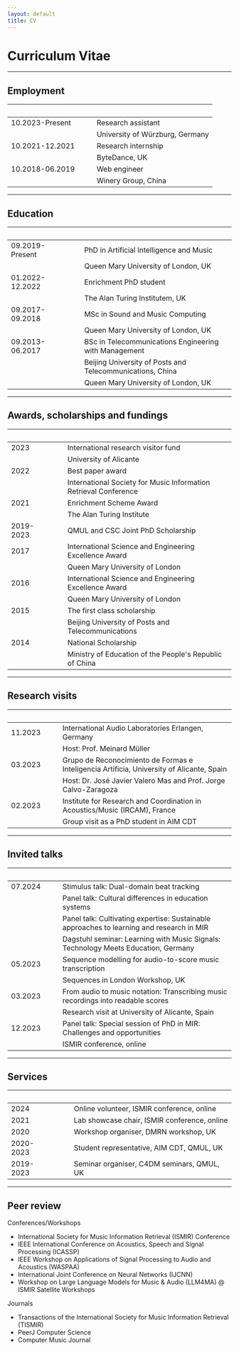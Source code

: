```yaml
---
layout: default
title: CV
---
```


# Curriculum Vitae

---

## Employment

|                       | &nbsp;&nbsp;&nbsp;&nbsp; |       |
|:--------------------- |:------------------------ |:----- |
| 10.2023-Present       | | Research assistant |
|                       | | University of Würzburg, Germany |
| 10.2021-12.2021       | | Research internship |
|                       | | ByteDance, UK |
| 10.2018-06.2019       | | Web engineer |
|                       | | Winery Group, China |

---

## Education

|                   | &nbsp;&nbsp;&nbsp;&nbsp;  |       |
|:----------------- |:------------------------- |:----- |
| 09.2019-Present   | | PhD in Artificial Intelligence and Music |
|                   | | Queen Mary University of London, UK |
| 01.2022-12.2022   | | Enrichment PhD student |
|                   | | The Alan Turing Institutem, UK |
| 09.2017-09.2018   | | MSc in Sound and Music Computing |
|                   | | Queen Mary University of London, UK |
| 09.2013-06.2017   | | BSc in Telecommunications Engineering with Management |
|                   | | Beijing University of Posts and Telecommunications, China |
|                   | | Queen Mary University of London, UK |

---

## Awards, scholarships and fundings

|       | &nbsp;&nbsp;&nbsp;&nbsp;  |     |
|:----- |:------------------------- |:--- |
| 2023  | | International research visitor fund |
|       | | University of Alicante |
| 2022  | | Best paper award |
|       | | International Society for Music Information Retrieval Conference |
| 2021  | | Enrichment Scheme Award |
|       | | The Alan Turing Institute |
| 2019-2023  | | QMUL and CSC Joint PhD Scholarship |
| 2017  | | International Science and Engineering Excellence Award |
|       | | Queen Mary University of London |
| 2016  | | International Science and Engineering Excellence Award |
|       | | Queen Mary University of London |
| 2015  | | The first class scholarship |
|       | | Beijing University of Posts and Telecommunications |
| 2014  | | National Scholarship |
|       | | Ministry of Education of the People's Republic of China |

---

## Research visits

|           | &nbsp;&nbsp;&nbsp;&nbsp;  |     |
|:--------- |:------------------------- |:--- |
| 11.2023   | | International Audio Laboratories Erlangen, Germany |
|           | | Host: Prof. Meinard Müller |
| 03.2023   | | Grupo de Reconocimiento de Formas e Inteligencia Artificia, University of Alicante, Spain |
|           | | Host: Dr. José Javier Valero Mas and Prof. Jorge Calvo-Zaragoza |
| 02.2023   | | Institute for Research and Coordination in Acoustics/Music (IRCAM), France |
|           | | Group visit as a PhD student in AIM CDT |

---

## Invited talks

|           | &nbsp;&nbsp;&nbsp;&nbsp;  |     |
|:--------- |:------------------------- |:--- |
| 07.2024   | | Stimulus talk: Dual-domain beat tracking |
|           | | Panel talk: Cultural differences in education systems |
|           | | Panel talk: Cultivating expertise: Sustainable approaches to learning and research in MIR |
|           | | Dagstuhl seminar: Learning with Music Signals: Technology Meets Education, Germany |
| 05.2023   | | Sequence modelling for audio-to-score music transcription |
|           | | Sequences in London Workshop, UK |
| 03.2023   | | From audio to music notation: Transcribing music recordings into readable scores |
|           | | Research visit at University of Alicante, Spain |
| 12.2023   | | Panel talk: Special session of PhD in MIR: Challenges and opportunities |
|           | | ISMIR conference, online |

---

## Services

|       | &nbsp;&nbsp;&nbsp;&nbsp;  |     |
|:----- |:------------------------- |:--- |
| 2024  | | Online volunteer, ISMIR conference, online |
| 2021  | | Lab showcase chair, ISMIR conference, online |
| 2020  | | Workshop organiser, DMRN workshop, UK |
| 2020-2023 | | Student representative, AIM CDT, QMUL, UK |
| 2019-2023 | | Seminar organiser, C4DM seminars, QMUL, UK |

---

## Peer review

Conferences/Workshops

- International Society for Music Information Retrieval (ISMIR) Conference
- IEEE International Conference on Acoustics, Speech and Signal Processing (ICASSP)
- IEEE Workshop on Applications of Signal Processing to Audio and Acoustics (WASPAA)
- International Joint Conference on Neural Networks (IJCNN)
- Workshop on Large Language Models for Music \& Audio (LLM4MA) @ ISMIR Satellite Workshops

Journals

- Transactions of the International Society for Music Information Retrieval (TISMIR)
- PeerJ Computer Science
- Computer Music Journal

